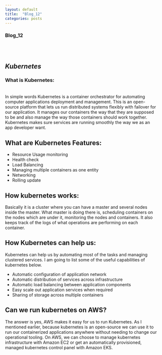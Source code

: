 ```yaml
---
layout: default
title:  "Blog_12"
categories: posts
---
```


### Blog_12
<br><br>


## *Kubernetes*<br>


### What is Kubernetes:<br><br>
In simple words Kubernetes is a container orchestrator for automating computer applications deployment and management. This is an open-source platform that lets us run distributed systems flexibly with failover for our application. It manages our containers the way that they are supposed to be and also manage the way those containers should work together. Kubernetes makes sure services are running smoothly the way we as an app developer want. 

## What are Kubernetes Features:
 - Resource Usage monitoring
 - Health check
 - Load Balancing
 - Managing multiple containers as one entity
 - Networking
 - Rolling update

## How kubernetes works:
Basically it is a cluster where you can have a master and several nodes inside the master. What master is doing there is, scheduling containers on the nodes which are under it, monitoring the nodes and containers. It also keeps track of the logs of what operations are performing on each container. 

## How Kubernetes can help us:
Kubernetes can help us by automating most of the tasks and managing clustered services. I am going to list some of the useful capabilities of kubernetes below. 
 - Automatic configuration of application network
 - Automatic distribution of services across infrastructure
 - Automatic load balancing between application components
 - Easy scale out application services when required
 - Sharing of storage across multiple containers

## Can we run kubernetes on AWS?

The answer is yes, AWS makes it easy for us to run Kubernetes. As I mentioned earlier, because kubernetes is an open-source we can use it to run our containerized applications anywhere without needing to change our operational tooling. On AWS, we can choose to manage kubernetes infrastructure with Amazon EC2 or get an automatically provisioned, managed kubernetes control panel with Amazon EKS.  

